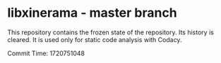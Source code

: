 # libxinerama - master branch

This repository contains the frozen state of the repository.
Its history is cleared. It is used only for static code
analysis with Codacy.

Commit Time: 1720751048